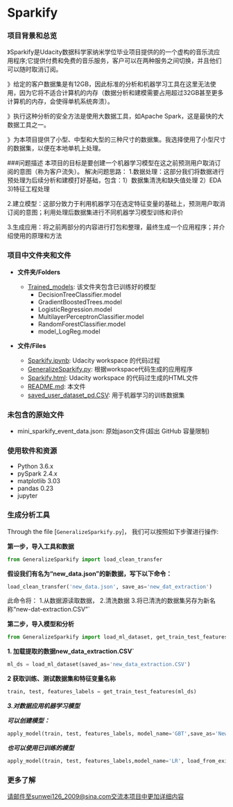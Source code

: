 # Sparkify


### 项目背景和总览
》Sparkify是Udacity数据科学家纳米学位毕业项目提供的的一个虚构的音乐流应用程序;它提供付费和免费的音乐服务，客户可以在两种服务之间切换，并且他们可以随时取消订阅。

》给定的客户数据集是有12GB，因此标准的分析和机器学习工具在这里无法使用，因为它将不适合计算机的内存（数据分析和建模需要占用超过32GB甚至更多计算机的内存，会使得单机系统奔溃）。

》执行这种分析的安全方法是使用大数据工具，如Apache Spark，这是最快的大数据工具之一。

》为本项目提供了小型、中型和大型的三种尺寸的数据集。我选择使用了小型尺寸的数据集，以便在本地单机上处理。

###问题描述
本项目的目标是要创建一个机器学习模型在这之前预测用户取消订阅的意图（称为客户流失）。
解决问题思路：
1.数据处理：这部分我们将数据进行预处理为后续分析和建模打好基础，包含：1）数据集清洗和缺失值处理 2）EDA 3)特征工程处理

2.建立模型：这部分致力于利用机器学习在选定特征变量的基础上，预测用户取消订阅的意图；利用处理后数据集进行不同机器学习模型训练和评价

3.生成应用：将之前两部分的内容进行打包和整理，最终生成一个应用程序；并介绍使用的原理和方法

### 项目中文件夹和文件

* **文件夹/Folders**
  * [Trained_models](等待上传到github): 该文件夹包含已训练好的模型
    * DecisionTreeClassifier.model
    * GradientBoostedTrees.model
    * LogisticRegression.model
    * MultilayerPerceptronClassifier.model
    * RandomForestClassifier.model
    * model_LogReg.model
	
* **文件/Files**
  * [Sparkify.ipynb](等待上传到github): Udacity workspace 的代码过程
  * [GeneralizeSparkify.py](等待上传到github): 根据workspace代码生成的应用程序
  * [Sparkify.html](等待上传到github): Udacity workspace 的代码过生成的HTML文件
  * [README.md](等待上传到github): 本文件
  * [saved_user_dataset_pd.CSV](等待上传到github): 用于机器学习的训练数据集


### 未包含的原始文件
* mini_sparkify_event_data.json: 原始jason文件(超出 GitHub 容量限制)

### 使用软件和资源
- Python 3.6.x 
- pySpark 2.4.x 
- matplotlib 3.03 
- pandas 0.23 
- jupyter 

### 生成分析工具
Through the file [`GeneralizeSparkify.py`]， 我们可以按照如下步骤进行操作:

**第一步，导入工具和数据**

```python
from GeneralizeSparkify import load_clean_transfer
```

**假设我们有名为“new_data.json”的新数据，写下以下命令：**

```python
load_clean_transfer('new_data.json', save_as='new_dat_extraction')
```

此命令将：
1.从数据源读取数据，
2.清洗数据
3.将已清洗的数据集另存为新名称“new-dat-extraction.CSV”`

**第二步，导入模型和分析**

```python
from GeneralizeSparkify import load_ml_dataset, get_train_test_features, apply_model
```

**1. 加载提取的数据new_data_extraction.CSV`**

```python
ml_ds = load_ml_dataset(saved_as='new_data_extraction.CSV')
```

**2 获取训练、测试数据集和特征变量名称**

```python
train, test, features_labels = get_train_test_features(ml_ds)
```

***3.对数据应用机器学习模型***

***可以创建模型：***

```python
apply_model(train, test, features_labels, model_name='GBT',save_as='NewGBT.model')
```

***也可以使用已训练的模型***

```python
apply_model(train, test, features_labels,model_name='LR', load_from_existing='LogisticRegression.model')
```

### 更多了解
请邮件至sunwei126_2009@sina.com交流本项目中更加详细内容
